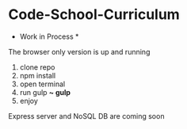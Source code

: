 # Code-School-Curriculum

* Work in Process *

The browser only version is up and running

1. clone repo
2. npm install
3. open terminal
4. run gulp **~ gulp**
5. enjoy

Express server and NoSQL DB are coming soon
